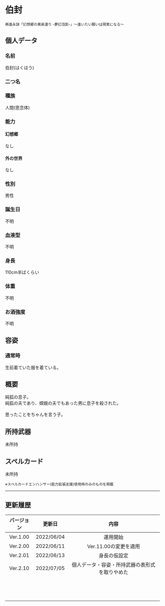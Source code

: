 # 伯封
<sup>再逢永訣「幻想郷の黄泉還り -夢幻泡影-」〜逢いたい願いは現実になる〜</sup>

## 個人データ
### 名前
伯封(はくほう)

### 二つ名


### 種族
人間(思念体)

### 能力
#### 幻想郷
なし

#### 外の世界
なし

### 性別
男性

### 誕生日
不明

### 血液型
不明

### 身長
110cm半ばくらい

### 体重
不明

### お酒強度
不明

## 容姿
### 通常時
生前着ていた服を着ている。

## 概要
純狐の息子。<br />
純狐の夫であり、嫦娥の夫でもあった男に息子を殺された。<br />
<br />
思ったことをちゃんを言う子。

## 所持武器
未所持

## スペルカード
未所持

<sup>
※スペルカードエンハンサー(能力拡張支援)使用時のみのものを掲載
</sup>

***

## 更新履歴
|バージョン|更新日|内容|
|:---:|:---:|:---:|
|Ver.1.00|2022/06/04|運用開始|
|Ver.2.00|2022/06/11|Ver.11.00の変更を適用|
|Ver.2.01|2022/06/13|身長の仮設定|
|Ver.2.10|2022/07/05|個人データ・容姿・所持武器の表形式を取りやめた|
||||
||||
||||
||||
||||
||||
||||
||||
||||
||||
||||
||||
||||


